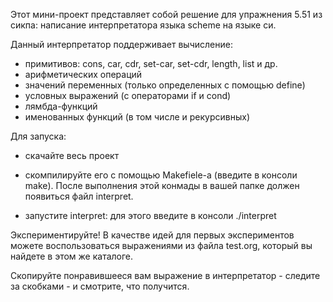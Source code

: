 Этот мини-проект представляет собой решение для упражнения 5.51 из
сикпа: написание интерпретатора языка scheme на языке си.

Данный интерпретатор поддерживает вычисление:
- примитивов: cons, car, cdr, set-car, set-cdr, length, list и др.
- арифметических операций
- значений переменных (только определенных с помощью define)
- условных выражений (с операторами if и cond)
- лямбда-функций
- именованных функций (в том числе и рекурсивных)

Для запуска:
- скачайте весь проект
- скомпилируйте его c помощью Makefiele-а (введите в консоли
make). После выполнения этой конмады в вашей папке должен появиться
файл interpret.

- запустите interpret: для этого введите в консоли ./interpret

Экспериментируйте!
В качестве идей для первых экспериментов можете воспользоваться
выражениями из файла test.org, который вы найдете в этом же каталоге.

Скопируйте понравившееся вам выражение в интерпретатор - следите за
скобками - и смотрите, что получится.
